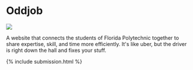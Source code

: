 # Oddjob

![](https://i.imgur.com/LqACoih.png)

A website that connects the students of Florida Polytechnic together to share expertise, skill, and time more efficiently. It's like uber, but the driver is right down the hall and fixes your stuff.

{% include submission.html  %}


